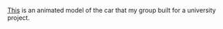 <a href="https://charlie5610.github.io/MECE-260-THREE.JS/" >This</a> is an animated model of the car that my group built for a university project. 


